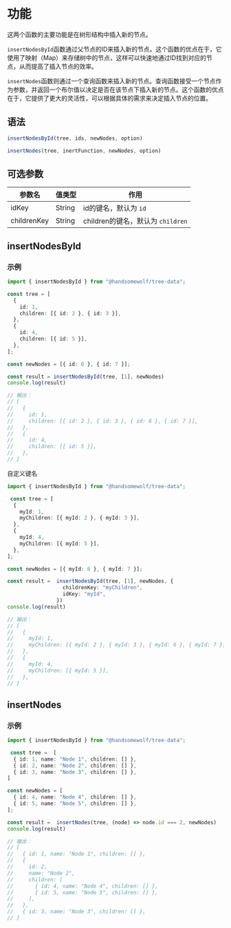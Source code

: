 # 功能

这两个函数的主要功能是在树形结构中插入新的节点。

`insertNodesById`函数通过父节点的ID来插入新的节点。这个函数的优点在于，它使用了映射（Map）来存储树中的节点，这样可以快速地通过ID找到对应的节点，从而提高了插入节点的效率。

`insertNodes`函数则通过一个查询函数来插入新的节点。查询函数接受一个节点作为参数，并返回一个布尔值以决定是否在该节点下插入新的节点。这个函数的优点在于，它提供了更大的灵活性，可以根据具体的需求来决定插入节点的位置。

## 语法

```TypeScript
insertNodesById(tree, ids, newNodes, option)

insertNodes(tree, inertFunction, newNodes, option)
```

## 可选参数
| 参数名 | 值类型 | 作用 |
| --- | --- | --- |
| idKey | String | id的键名，默认为 `id` |
| childrenKey | String | children的键名，默认为 `children` |

## insertNodesById

### 示例

```TypeScript
import { insertNodesById } from "@handsomewolf/tree-data";

const tree = [
  {
    id: 1,
    children: [{ id: 2 }, { id: 3 }],
  },
  {
    id: 4,
    children: [{ id: 5 }],
  },
];

const newNodes = [{ id: 6 }, { id: 7 }];

const result = insertNodesById(tree, [1], newNodes)
console.log(result)

// 输出：
// [
//   {
//     id: 1,
//     children: [{ id: 2 }, { id: 3 }, { id: 6 }, { id: 7 }],
//   },
//   {
//     id: 4,
//     children: [{ id: 5 }],
//   },
// ]

```

自定义键名

```TypeScript
import { insertNodesById } from "@handsomewolf/tree-data";

 const tree = [
  {
    myId: 1,
    myChildren: [{ myId: 2 }, { myId: 3 }],
  },
  {
    myId: 4,
    myChildren: [{ myId: 5 }],
  },
];

const newNodes = [{ myId: 6 }, { myId: 7 }];

const result =  insertNodesById(tree, [1], newNodes, {
                  childrenKey: "myChildren",
                  idKey: "myId",
                })
console.log(result)

// 输出：
// [
//   {
//     myId: 1,
//     myChildren: [{ myId: 2 }, { myId: 3 }, { myId: 6 }, { myId: 7 }],
//   },
//   {
//     myId: 4,
//     myChildren: [{ myId: 5 }],
//   },
// ]

```



## insertNodes

### 示例

```TypeScript
import { insertNodesById } from "@handsomewolf/tree-data";

 const tree =  [
  { id: 1, name: "Node 1", children: [] },
  { id: 2, name: "Node 2", children: [] },
  { id: 3, name: "Node 3", children: [] },
]

const newNodes = [
  { id: 4, name: "Node 4", children: [] },
  { id: 5, name: "Node 5", children: [] },
];

const result =  insertNodes(tree, (node) => node.id === 2, newNodes)
console.log(result)

// 输出：
// [
//   { id: 1, name: "Node 1", children: [] },
//   {
//     id: 2,
//     name: "Node 2",
//     children: [
//       { id: 4, name: "Node 4", children: [] },
//       { id: 5, name: "Node 5", children: [] },
//     ],
//   },
//   { id: 3, name: "Node 3", children: [] },
// ]

```
